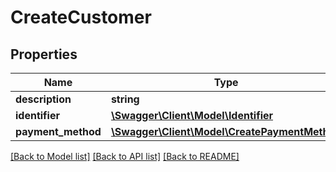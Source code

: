 # CreateCustomer

## Properties
Name | Type | Description | Notes
------------ | ------------- | ------------- | -------------
**description** | **string** |  | [optional] 
**identifier** | [**\Swagger\Client\Model\Identifier**](Identifier.md) |  | 
**payment_method** | [**\Swagger\Client\Model\CreatePaymentMethod**](CreatePaymentMethod.md) |  | [optional] 

[[Back to Model list]](../README.md#documentation-for-models) [[Back to API list]](../README.md#documentation-for-api-endpoints) [[Back to README]](../README.md)


